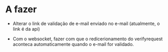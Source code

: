 # A fazer

- Alterar o link de validação de e-mail enviado no e-mail (atualmente, o link é da api)

- Com o websocket, fazer com que o redicerionamento do verifyrequest aconteca automaticamente quando o e-mail for validado.
